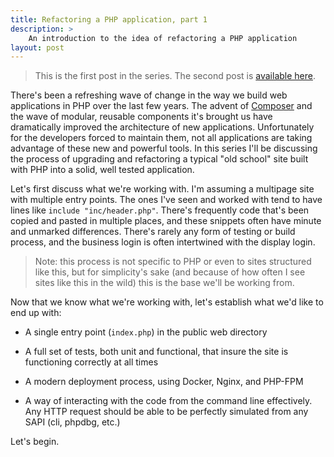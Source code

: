 ```yaml
---
title: Refactoring a PHP application, part 1
description: >
    An introduction to the idea of refactoring a PHP application
layout: post
---
```


>This is the first post in the series. The second post is [available
>here][second_post].

[second_post]: http://ciarand.me/posts/refactoring-php-part-2/

There's been a refreshing wave of change in the way we build web applications in
PHP over the last few years. The advent of [Composer][] and the wave of modular,
reusable components it's brought us have dramatically improved the architecture
of new applications. Unfortunately for the developers forced to maintain them,
not all applications are taking advantage of these new and powerful tools. In
this series I'll be discussing the process of upgrading and refactoring
a typical "old school" site built with PHP into a solid, well tested
application.

[composer]: http://getcomposer.org

Let's first discuss what we're working with. I'm assuming a multipage site with
multiple entry points. The ones I've seen and worked with tend to have lines
like `include "inc/header.php"`. There's frequently code that's been copied and
pasted in multiple places, and these snippets often have minute and unmarked
differences. There's rarely any form of testing or build process, and the
business login is often intertwined with the display login.

>Note: this process is not specific to PHP or even to sites structured like
>this, but for simplicity's sake (and because of how often I see sites like this
>in the wild) this is the base we'll be working from.

Now that we know what we're working with, let's establish what we'd like to end
up with:

- A single entry point (`index.php`) in the public web directory

- A full set of tests, both unit and functional, that insure the site is
  functioning correctly at all times

- A modern deployment process, using Docker, Nginx, and PHP-FPM

- A way of interacting with the code from the command line effectively. Any HTTP
  request should be able to be perfectly simulated from any SAPI (cli, phpdbg,
  etc.)

Let's begin.
